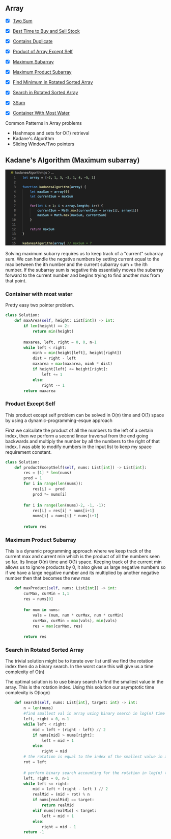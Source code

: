 
## Array

- [X] [Two Sum](https://leetcode.com/problems/two-sum/)
- [X] [Best Time to Buy and Sell Stock](https://leetcode.com/problems/best-time-to-buy-and-sell-stock/)
- [X] [Contains Duplicate](https://leetcode.com/problems/contains-duplicate/)
- [X] [Product of Array Except Self](https://leetcode.com/problems/product-of-array-except-self/)
- [X] [Maximum Subarray](https://leetcode.com/problems/maximum-subarray/)
- [X] [Maximum Product Subarray](https://leetcode.com/problems/maximum-product-subarray/)
- [X] [Find Minimum in Rotated Sorted Array](https://leetcode.com/problems/find-minimum-in-rotated-sorted-array/)
- [X] [Search in Rotated Sorted Array](https://leetcode.com/problems/search-in-rotated-sorted-array/)
- [X] [3Sum](https://leetcode.com/problems/3sum/)
- [X] [Container With Most Water](https://leetcode.com/problems/container-with-most-water/)


Common Patterns in Array problems
- Hashmaps and sets for O(1) retrieval
- Kadane's Algorithm
- Sliding Window/Two pointers
## Kadane's Algorithm (Maximum subarray)
[![Kadane's Algorithm](./kadanes_algorithm.png)](https://www.youtube.com/watch?v=jnoVtCKECmQ)

Solving maximum subarry requires us to keep track of a "current" subarray sum. We can handle the negative numbers by setting current equal to the max between the ith number and the current subarray sum + the ith number. If the subarray sum is negative this essentially moves the subarray forward to the current number and begins trying to find another max from that point.  


### Container with most water ###
Pretty easy two pointer problem.

```Python
class Solution:
    def maxArea(self, height: List[int]) -> int:
        if len(height) == 2:
            return min(height)
      
        maxarea, left, right = 0, 0, n-1
        while left < right:
            minh = min(height[left], height[right])
            dist = right - left 
            maxarea = max(maxarea, minh * dist)
            if height[left] <= height[right]:
                left += 1
            else:
                right -= 1
        return maxarea     

```

### Product Except Self ###
This product except self problem can be solved in O(n) time and O(1) space by using a dynamic-programming-esque approach

First we calculate the product of all the numbers to the left of a certain index, then we perform a second linear traversal from the end going backwards and multiply the number by all the numbers to the right of that index. I was able to modify numbers in the input list to keep my space requirement constant. 
```python
class Solution:
    def productExceptSelf(self, nums: List[int]) -> List[int]:
        res = [1] * len(nums)
        prod = 1
        for i in range(len(nums)):
            res[i] =  prod
            prod *= nums[i]
        
        for i in range(len(nums)-2, -1, -1):
            res[i] = res[i] * nums[i+1]
            nums[i] = nums[i] * nums[i+1]
            
        return res
```

### Maximum Product Subarray ###
This is a dynamic programming approach where we keep track of the current max and current min which
is the product of all the numbers seen so far. Its linear O(n) time and O(1) space. Keeping track of the current min allows us to ignore products by 0, it also gives us large negative numbers so if we have a large negative number and its multiplied by another negative number then that becomes the new max
```python
    def maxProduct(self, nums: List[int]) -> int:
        curMax, curMin = 1,1
        res = nums[0]
        
        for num in nums:
            vals = (num, num * curMax, num * curMin)
            curMax, curMin = max(vals), min(vals)
            res = max(curMax, res)
        
        return res
```

### Search in Rotated Sorted Array ###
The trivial solution might be to iterate over list until we find the rotation index then do a binary search. In the worst case this will give us a time complexity of O(n)

The optimal solution is to use binary search to find the smallest value in the array. This is the rotation index. Using this solution our asymptotic time complexity is O(logn)

```python
    def search(self, nums: List[int], target: int) -> int:
        n = len(nums)
        #find smallest val in array using binary search in log(n) time
        left, right = 0, n-1
        while left < right:
            mid = left + (right - left) // 2
            if nums[mid] > nums[right]:
                left = mid + 1
            else:
                right = mid
        # the rotation is equal to the index of the smallest value in array        
        rot = left
                
        # perform binary search accounting for the rotation in log(n) time
        left, right = 0, n-1
        while left <= right:
            mid = left + (right - left ) // 2
            realMid = (mid + rot) % n
            if nums[realMid] == target:
                return realMid
            elif nums[realMid] < target:
                left = mid + 1
            else:
                right = mid - 1
        return -1
```